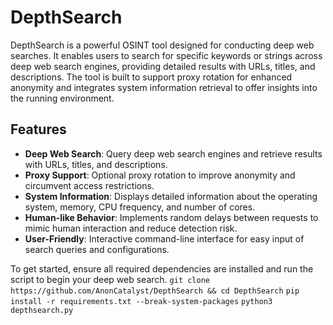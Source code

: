 # DepthSearch

DepthSearch is a powerful OSINT tool designed for conducting deep web searches. It enables users to search for specific keywords or strings across deep web search engines, providing detailed results with URLs, titles, and descriptions. The tool is built to support proxy rotation for enhanced anonymity and integrates system information retrieval to offer insights into the running environment.

## Features

- **Deep Web Search**: Query deep web search engines and retrieve results with URLs, titles, and descriptions.
- **Proxy Support**: Optional proxy rotation to improve anonymity and circumvent access restrictions.
- **System Information**: Displays detailed information about the operating system, memory, CPU frequency, and number of cores.
- **Human-like Behavior**: Implements random delays between requests to mimic human interaction and reduce detection risk.
- **User-Friendly**: Interactive command-line interface for easy input of search queries and configurations.

To get started, ensure all required dependencies are installed and run the script to begin your deep web search.
``git clone https://github.com/AnonCatalyst/DepthSearch && cd DepthSearch``
``pip install -r requirements.txt --break-system-packages``
``python3 depthsearch.py``
